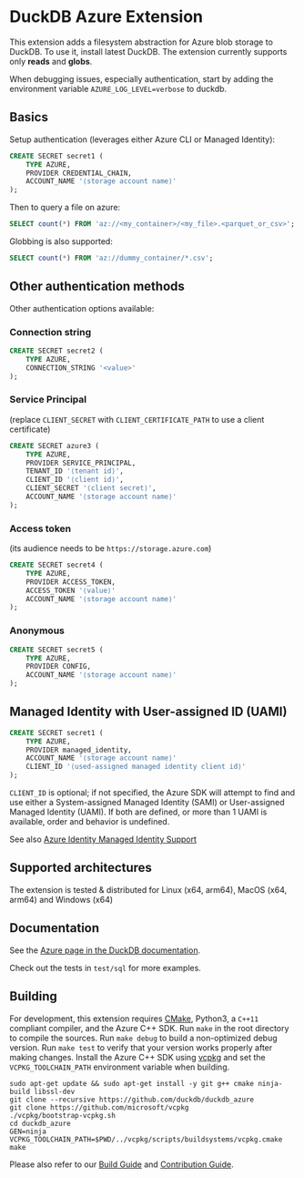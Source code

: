 # DuckDB Azure Extension

This extension adds a filesystem abstraction for Azure blob storage to DuckDB. To use it, install latest DuckDB. The extension currently supports only **reads** and **globs**.

When debugging issues, especially authentication, start by adding the environment variable `AZURE_LOG_LEVEL=verbose` to duckdb.

## Basics

Setup authentication (leverages either Azure CLI or Managed Identity):

```sql
CREATE SECRET secret1 (
    TYPE AZURE,
    PROVIDER CREDENTIAL_CHAIN,
    ACCOUNT_NAME '⟨storage account name⟩'
);
```

Then to query a file on azure:

```sql
SELECT count(*) FROM 'az://<my_container>/<my_file>.<parquet_or_csv>';
```

Globbing is also supported:

```sql
SELECT count(*) FROM 'az://dummy_container/*.csv';
```

## Other authentication methods

Other authentication options available:

### Connection string

```sql
CREATE SECRET secret2 (
    TYPE AZURE,
    CONNECTION_STRING '<value>'
);
```

### Service Principal

(replace `CLIENT_SECRET` with `CLIENT_CERTIFICATE_PATH` to use a client certificate)

```sql
CREATE SECRET azure3 (
    TYPE AZURE,
    PROVIDER SERVICE_PRINCIPAL,
    TENANT_ID '⟨tenant id⟩',
    CLIENT_ID '⟨client id⟩',
    CLIENT_SECRET '⟨client secret⟩',
    ACCOUNT_NAME '⟨storage account name⟩'
);
```

### Access token

(its audience needs to be `https://storage.azure.com`)

```sql
CREATE SECRET secret4 (
    TYPE AZURE,
    PROVIDER ACCESS_TOKEN,
    ACCESS_TOKEN '⟨value⟩'
    ACCOUNT_NAME '⟨storage account name⟩'
);
```

### Anonymous

```sql
CREATE SECRET secret5 (
    TYPE AZURE,
    PROVIDER CONFIG,
    ACCOUNT_NAME '⟨storage account name⟩'
);
```

## Managed Identity with User-assigned ID (UAMI)

```sql
CREATE SECRET secret1 (
    TYPE AZURE,
    PROVIDER managed_identity,
    ACCOUNT_NAME '⟨storage account name⟩'
    CLIENT_ID '⟨used-assigned managed identity client id⟩'
);
```

`CLIENT_ID` is optional; if not specified, the Azure SDK will attempt to find and use either a
System-assigned Managed Identity (SAMI) or User-assigned Managed Identity (UAMI). If both are
defined, or more than 1 UAMI is available, order and behavior is undefined.

See also [Azure Identity Managed Identity Support](https://github.com/Azure/azure-sdk-for-cpp/tree/main/sdk/identity/azure-identity#managed-identity-support)

## Supported architectures

The extension is tested & distributed for Linux (x64, arm64), MacOS (x64, arm64) and Windows (x64)

## Documentation

See the [Azure page in the DuckDB documentation](https://duckdb.org/docs/extensions/azure).

Check out the tests in `test/sql` for more examples.

## Building

For development, this extension requires [CMake](https://cmake.org), Python3, a `C++11` compliant compiler, and the Azure C++ SDK. Run `make` in the root directory to compile the sources. Run `make debug` to build a non-optimized debug version. Run `make test` to verify that your version works properly after making changes. Install the Azure C++ SDK using [vcpkg](https://vcpkg.io/en/getting-started.html) and set the `VCPKG_TOOLCHAIN_PATH` environment variable when building.

```shell
sudo apt-get update && sudo apt-get install -y git g++ cmake ninja-build libssl-dev
git clone --recursive https://github.com/duckdb/duckdb_azure
git clone https://github.com/microsoft/vcpkg
./vcpkg/bootstrap-vcpkg.sh
cd duckdb_azure
GEN=ninja VCPKG_TOOLCHAIN_PATH=$PWD/../vcpkg/scripts/buildsystems/vcpkg.cmake make
```

Please also refer to our [Build Guide](https://duckdb.org/dev/building) and [Contribution Guide]([CONTRIBUTING.md](https://github.com/duckdb/duckdb/blob/main/CONTRIBUTING.md)).
